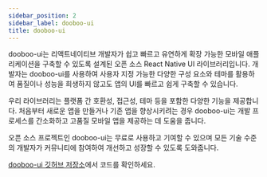 ```yaml
---
sidebar_position: 2
sidebar_label: dooboo-ui
title: dooboo-ui
---
```


dooboo-ui는 리액트네이티브 개발자가 쉽고 빠르고 유연하게 확장 가능한 모바일 애플리케이션을 구축할 수 있도록 설계된 오픈 소스 React Native UI 라이브러리입니다.
개발자는 dooboo-ui를 사용하여 사용자 지정 가능한 다양한 구성 요소와 테마를 활용하여 품질이나 성능을 희생하지 않고도 앱의 UI를 빠르고 쉽게 구축할 수 있습니다.

우리 라이브러리는 플랫폼 간 호환성, 접근성, 테마 등을 포함한 다양한 기능을 제공합니다.
처음부터 새로운 앱을 만들거나 기존 앱을 향상시키려는 경우 dooboo-ui는 개발 프로세스를 간소화하고 고품질 모바일 앱을 제공하는 데 도움을 줍니다.

오픈 소스 프로젝트인 dooboo-ui는 무료로 사용하고 기여할 수 있으며 모든 기술 수준의 개발자가 커뮤니티에 참여하여 개선하고 성장할 수 있도록 도와줍니다.

[dooboo-ui 깃허브 저장소](http://github.com/dooboolab/dooboo-ui)에서 코드를 확인하세요.
